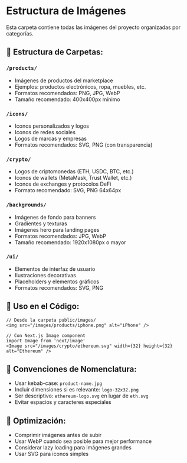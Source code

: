 # Estructura de Imágenes

Esta carpeta contiene todas las imágenes del proyecto organizadas por categorías.

## 📁 Estructura de Carpetas:

### `/products/`
- Imágenes de productos del marketplace
- Ejemplos: productos electrónicos, ropa, muebles, etc.
- Formatos recomendados: PNG, JPG, WebP
- Tamaño recomendado: 400x400px mínimo

### `/icons/`
- Iconos personalizados y logos
- Iconos de redes sociales
- Logos de marcas y empresas
- Formatos recomendados: SVG, PNG (con transparencia)

### `/crypto/`
- Logos de criptomonedas (ETH, USDC, BTC, etc.)
- Iconos de wallets (MetaMask, Trust Wallet, etc.)
- Iconos de exchanges y protocolos DeFi
- Formato recomendado: SVG, PNG 64x64px

### `/backgrounds/`
- Imágenes de fondo para banners
- Gradientes y texturas
- Imágenes hero para landing pages
- Formatos recomendados: JPG, WebP
- Tamaño recomendado: 1920x1080px o mayor

### `/ui/`
- Elementos de interfaz de usuario
- Ilustraciones decorativas
- Placeholders y elementos gráficos
- Formatos recomendados: SVG, PNG

## 🔗 Uso en el Código:

```tsx
// Desde la carpeta public/images/
<img src="/images/products/iphone.png" alt="iPhone" />

// Con Next.js Image component
import Image from 'next/image'
<Image src="/images/crypto/ethereum.svg" width={32} height={32} alt="Ethereum" />
```

## 📝 Convenciones de Nomenclatura:

- Usar kebab-case: `product-name.jpg`
- Incluir dimensiones si es relevante: `logo-32x32.png`
- Ser descriptivo: `ethereum-logo.svg` en lugar de `eth.svg`
- Evitar espacios y caracteres especiales

## 🎨 Optimización:

- Comprimir imágenes antes de subir
- Usar WebP cuando sea posible para mejor performance
- Considerar lazy loading para imágenes grandes
- Usar SVG para iconos simples
